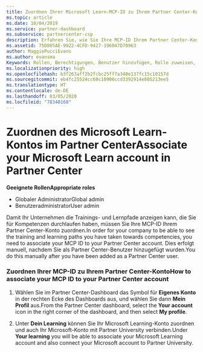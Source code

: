 ```yaml
---
title: Zuordnen Ihrer Microsoft Learn-MCP-ID zu Ihrem Partner Center-Konto | Partner Center
ms.topic: article
ms.date: 10/04/2019
ms.service: partner-dashboard
ms.subservice: partnercenter-csp
description: Erfahren Sie, wie Sie Ihre MCP-ID Ihrem Partner Center-Konto zuordnen, damit Ihr Unternehmen die Trainings- und Lernpfade sehen kann, die Sie in Bezug auf Kompetenzen durchlaufen haben.
ms.assetid: 75D805AE-9922-4CFD-9427-196047D70963
author: MaggiePucciEvans
ms.author: evansma
Keywords: Rollen, Berechtigungen, Benutzer hinzufügen, Rolle zuweisen, Administrator, Agent, MCP-ID, Microsoft Learn
ms.localizationpriority: high
ms.openlocfilehash: b3f263aff2b2fcbc25ff7a348e137fc15c10157d
ms.sourcegitcommit: eb4fc25524cc68c10906ccd3392914e805213ee5
ms.translationtype: HT
ms.contentlocale: de-DE
ms.lasthandoff: 03/05/2020
ms.locfileid: "78340168"
---
```

# <a name="associate-your-microsoft-learn-account-in-partner-center"></a><span data-ttu-id="96073-104">Zuordnen des Microsoft Learn-Kontos im Partner Center</span><span class="sxs-lookup"><span data-stu-id="96073-104">Associate your Microsoft Learn account in Partner Center</span></span>

<span data-ttu-id="96073-105">**Geeignete Rollen**</span><span class="sxs-lookup"><span data-stu-id="96073-105">**Appropriate roles**</span></span>
-   <span data-ttu-id="96073-106">Globaler Administrator</span><span class="sxs-lookup"><span data-stu-id="96073-106">Global admin</span></span>
-   <span data-ttu-id="96073-107">Benutzeradministrator</span><span class="sxs-lookup"><span data-stu-id="96073-107">User admin</span></span>

<span data-ttu-id="96073-108">Damit Ihr Unternehmen die Trainings- und Lernpfade anzeigen kann, die Sie für Kompetenzen durchlaufen haben, müssen Sie Ihre MCP-ID Ihrem Partner Center-Konto zuordnen.</span><span class="sxs-lookup"><span data-stu-id="96073-108">In order for your company to be able to see the training and learning paths you have taken towards competencies, you need to associate your MCP ID to your Partner Center account.</span></span> <span data-ttu-id="96073-109">Dies erfolgt manuell, nachdem Sie als Partner Center-Benutzer hinzugefügt wurden.</span><span class="sxs-lookup"><span data-stu-id="96073-109">You do this manually after you have been added as a Partner Center user.</span></span>

### <a name="how-to-associate-your-mcp-id-to-your-partner-center-account"></a><span data-ttu-id="96073-110">Zuordnen Ihrer MCP-ID zu Ihrem Partner Center-Konto</span><span class="sxs-lookup"><span data-stu-id="96073-110">How to associate your MCP ID to your Partner Center account</span></span>

1. <span data-ttu-id="96073-111">Wählen Sie im Partner Center-Dashboard das Symbol für **Eigenes Konto** in der rechten Ecke des Dashboards aus, und wählen Sie dann **Mein Profil** aus.</span><span class="sxs-lookup"><span data-stu-id="96073-111">From the Partner Center dashboard, select the **Your account** icon in the right corner of the dashboard, and then select **My profile**.</span></span>

2. <span data-ttu-id="96073-112">Unter **Dein Learning** können Sie Ihr Microsoft Learning-Konto zuordnen und auch Ihr Microsoft-Konto mit Partner University verbinden.</span><span class="sxs-lookup"><span data-stu-id="96073-112">Under **Your learning** you will be able to associate your Microsoft Learning account and also connect your Microsoft account to Partner University.</span></span>
